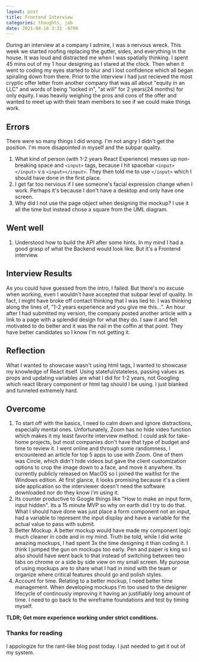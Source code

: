 ```yaml
---
layout: post
title: Frontend Interview
categories: thoughts, job
date: 2021-08-18 3:31 -0700
---
```


During an interview at a company I admire, I was a nervous wreck. This week we started roofing replacing the gutter, sides, and everything in the house. It was loud and distracted me when I was spatially thinking. I spent 45 mins out of my 1 hour designing as I stared at the clock. Then when it went to coding my eyes started to blur and I lost confidence which all began spiraling down from there. Prior to the interview I had just recieved the most cryptic offer letter from another company that was all about "equity in an LLC" and words of being "locked in", "at will" for 2 years(24 months) for only equity. I was heavily weighing the pros and cons of the offer and wanted to meet up with their team members to see if we could make things work.

## Errors
There were so many things I did wrong. I'm not angry I didn't get the position. I'm more disapointed in myself and the subpar quality.
1. What kind of person (with 1-2 years React Experience) messes up non-breaking space and `<input>` tags, because I hit spacebar `<input> </input>` v.s `<input></input>`. They then told me to use `</input>` which I should have done in the first place.
2. I get far too nervious if I see someone's facial expression change when I work. Perhaps it's because I don't have a desktop and only have one screen. 
3. Why did I not use the page object when designing the mockup? I use it all the time but instead chose a square from the UML diagram.

## Went well
1. Understood how to build the API after some hints. In my mind I had a good grasp of what the Backend would look like. But it's a Frontend interview.

## Interview Results
As you could have guessed from the intro, I failed. But there's no excuse when working, even I wouldn't have accepted that subpar level of quality. In fact, I might have broke off contact thinking that I was lied to. I was thinking along the lines of, "1-2 years experience and you give me this...". An hour after I had submitted my version, the company posted another article with a link to a page with a splendid design for what they do. I saw it and felt motivated to do better and it was the nail in the coffin at that point. They have better candidates so I know I'm not getting it.

## Reflection
What I wanted to showcase wasn't using html tags, I wanted to showcase my knowledge of React itself. Using stateful/stateless, passing values as props and updating variables are what I did for 1-2 years, not Googling which react library component or html tag should I be using. I just blanked and tunneled extremely hard.

## Overcome
1. To start off with the basics, I need to calm down and ignore distractions, especially mental ones. Unfortunately, Zoom has no hide video function which makes it my least favorite interview method. I could ask for take-home projects, but most companies don't have that type of budget and time to review it. I went online and through some randomness, I encountered an article for top 5 apps to use with Zoom.
One of them was Circle, which didn't hide videos but gave the client customization options to crop the image down to a face, and move it anywhere. Its currently publicly released on MacOS so I joined the waitlist for the Windows edition. At first glance, it looks promising because it's a client side application so the interviewer doesn't need the software downloaded nor do they know i'm using it.
2. Its counter productive to Google things like "How to make an input form, input hidden". Its a 15 minute MVP so why on earth did I try to do that. What I should have done was just place a form component not an input, had a variable to represent the input display and have a variable for the actual value to pass with submit.
3. Better Mockup. A better mockup would have made my component logic much cleaner in code and in my mind. Truth be told, while I did write amazing mockups, I had spent 3x the time designing it than coding it. I think I jumped the gun on mockups too early. Pen and paper is king so I also should have went back to that instead of switching between two tabs on chrome or a side by side view on my small screen. My purpose of using mockups are to share what I had in mind with the team or organize where critical features should go and polish styles.
4. Account for time. Relating to a better mockup, I need better time management. When developing mockups I'm too used to the designer lifecycle of continously improving it having an justifiably long amount of time. I need to go back to the wireframe foundations and test by timing myself.

**TLDR; Get more experience working under strict conditions.**

### Thanks for reading
I appologize for the rant-like blog post today. I just needed to get it out of my system.
